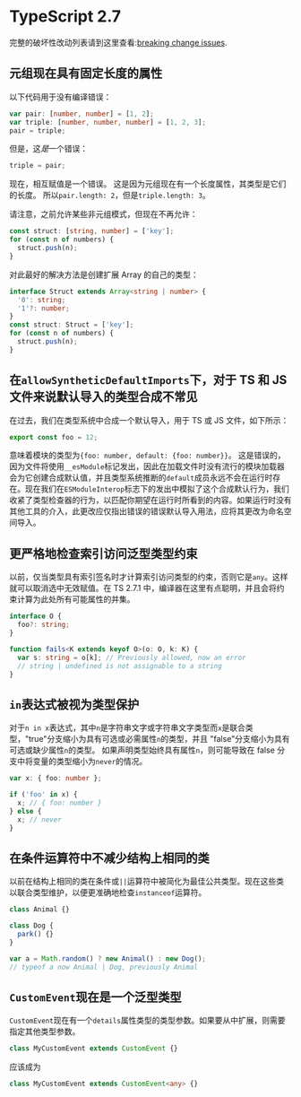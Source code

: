 # TypeScript 2.7

完整的破坏性改动列表请到这里查看:[breaking change issues](https://github.com/Microsoft/TypeScript/issues?q=is%3Aissue+milestone%3A%22TypeScript+2.7%22+label%3A%22Breaking+Change%22+is%3Aclosed).

## 元组现在具有固定长度的属性

以下代码用于没有编译错误：

```typescript
var pair: [number, number] = [1, 2];
var triple: [number, number, number] = [1, 2, 3];
pair = triple;
```

但是，这*是*一个错误：

```typescript
triple = pair;
```

现在，相互赋值是一个错误。 这是因为元组现在有一个长度属性，其类型是它们的长度。 所以`pair.length: 2`，但是`triple.length: 3`。

请注意，之前允许某些非元组模式，但现在不再允许：

```typescript
const struct: [string, number] = ['key'];
for (const n of numbers) {
  struct.push(n);
}
```

对此最好的解决方法是创建扩展 Array 的自己的类型：

```typescript
interface Struct extends Array<string | number> {
  '0': string;
  '1'?: number;
}
const struct: Struct = ['key'];
for (const n of numbers) {
  struct.push(n);
}
```

## 在`allowSyntheticDefaultImports`下，对于 TS 和 JS 文件来说默认导入的类型合成不常见

在过去，我们在类型系统中合成一个默认导入，用于 TS 或 JS 文件，如下所示：

```typescript
export const foo = 12;
```

意味着模块的类型为`{foo: number, default: {foo: number}}`。 这是错误的，因为文件将使用`__esModule`标记发出，因此在加载文件时没有流行的模块加载器会为它创建合成默认值，并且类型系统推断的`default`成员永远不会在运行时存在。现在我们在`ESModuleInterop`标志下的发出中模拟了这个合成默认行为，我们收紧了类型检查器的行为，以匹配你期望在运行时所看到的内容。如果运行时没有其他工具的介入，此更改应仅指出错误的错误默认导入用法，应将其更改为命名空间导入。

## 更严格地检查索引访问泛型类型约束

以前，仅当类型具有索引签名时才计算索引访问类型的约束，否则它是`any`。这样就可以取消选中无效赋值。在 TS 2.7.1 中，编译器在这里有点聪明，并且会将约束计算为此处所有可能属性的并集。

```typescript
interface O {
  foo?: string;
}

function fails<K extends keyof O>(o: O, k: K) {
  var s: string = o[k]; // Previously allowed, now an error
  // string | undefined is not assignable to a string
}
```

## `in`表达式被视为类型保护

对于`n in x`表达式，其中`n`是字符串文字或字符串文字类型而`x`是联合类型，"true"分支缩小为具有可选或必需属性`n`的类型，并且 "false"分支缩小为具有可选或缺少属性`n`的类型。 如果声明类型始终具有属性`n`，则可能导致在 false 分支中将变量的类型缩小为`never`的情况。

```typescript
var x: { foo: number };

if ('foo' in x) {
  x; // { foo: number }
} else {
  x; // never
}
```

## 在条件运算符中不减少结构上相同的类

以前在结构上相同的类在条件或`||`运算符中被简化为最佳公共类型。现在这些类以联合类型维护，以便更准确地检查`instanceof`运算符。

```typescript
class Animal {}

class Dog {
  park() {}
}

var a = Math.random() ? new Animal() : new Dog();
// typeof a now Animal | Dog, previously Animal
```

## `CustomEvent`现在是一个泛型类型

`CustomEvent`现在有一个`details`属性类型的类型参数。如果要从中扩展，则需要指定其他类型参数。

```typescript
class MyCustomEvent extends CustomEvent {}
```

应该成为

```typescript
class MyCustomEvent extends CustomEvent<any> {}
```

